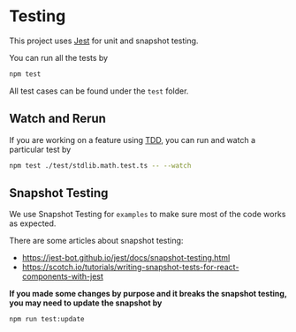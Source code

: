 # Testing

This project uses [Jest](https://jestjs.io/) for unit and snapshot testing.

You can run all the tests by

```bash
npm test
```

All test cases can be found under the `test` folder.

## Watch and Rerun

If you are working on a feature using [TDD](https://technologyconversations.com/2013/12/20/test-driven-development-tdd-example-walkthrough/), you can run and watch a particular test by

```bash
npm test ./test/stdlib.math.test.ts -- --watch
```

## Snapshot Testing

We use Snapshot Testing for `examples` to make sure most of the code works as expected.

There are some articles about snapshot testing:

 - https://jest-bot.github.io/jest/docs/snapshot-testing.html
 - https://scotch.io/tutorials/writing-snapshot-tests-for-react-components-with-jest

**If you made some changes by purpose and it breaks the snapshot testing, you may need to update the snapshot by**

```bash
npm run test:update
```
